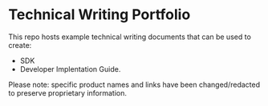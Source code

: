 # Technical Writing Portfolio

This repo hosts example technical writing documents that can be used to create:

* SDK
* Developer Implentation Guide.

Please note: specific product names and links have been changed/redacted to preserve proprietary information.
